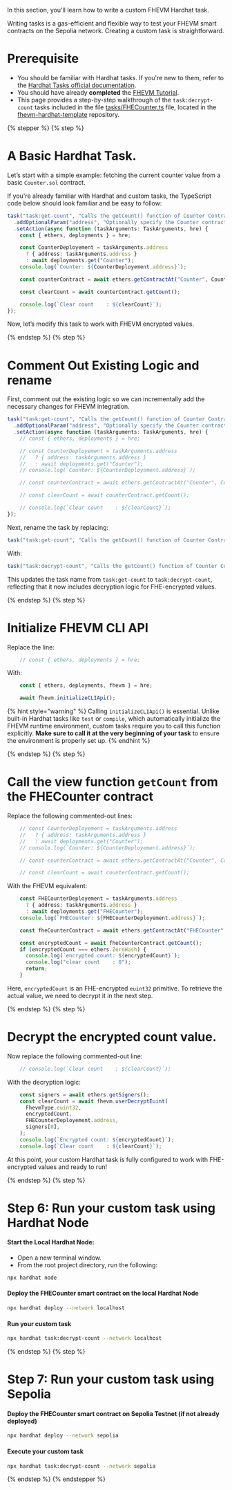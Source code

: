 In this section, you'll learn how to write a custom FHEVM Hardhat task.

Writing tasks is a gas-efficient and flexible way to test your FHEVM smart contracts on the Sepolia network. Creating a custom task is straightforward.

# Prerequisite

- You should be familiar with Hardhat tasks. If you're new to them, refer to the [Hardhat Tasks official documentation](https://hardhat.org/hardhat-runner/docs/guides/tasks#writing-tasks).
- You should have already **completed** the [FHEVM Tutorial](https://docs.zama.ai/protocol/solidity-guides/getting-started/setup).
- This page provides a step-by-step walkthrough of the `task:decrypt-count` tasks included in the file [tasks/FHECounter.ts](https://github.com/zama-ai/fhevm-hardhat-template/blob/main/tasks/FHECounter.ts) file, located in the [fhevm-hardhat-template](https://github.com/zama-ai/fhevm-hardhat-template) repository.

{% stepper %}
{% step %}

# A Basic Hardhat Task.

Let’s start with a simple example: fetching the current counter value from a basic `Counter.sol` contract.

If you're already familiar with Hardhat and custom tasks, the TypeScript code below should look familiar and be easy to follow:

```ts
task("task:get-count", "Calls the getCount() function of Counter Contract")
  .addOptionalParam("address", "Optionally specify the Counter contract address")
  .setAction(async function (taskArguments: TaskArguments, hre) {
    const { ethers, deployments } = hre;

    const CounterDeployement = taskArguments.address
      ? { address: taskArguments.address }
      : await deployments.get("Counter");
    console.log(`Counter: ${CounterDeployement.address}`);

    const counterContract = await ethers.getContractAt("Counter", CounterDeployement.address);

    const clearCount = await counterContract.getCount();

    console.log(`Clear count    : ${clearCount}`);
});
```

Now, let’s modify this task to work with FHEVM encrypted values.

{% endstep %}
{% step %}

# Comment Out Existing Logic and rename

First, comment out the existing logic so we can incrementally add the necessary changes for FHEVM integration.

```ts
task("task:get-count", "Calls the getCount() function of Counter Contract")
  .addOptionalParam("address", "Optionally specify the Counter contract address")
  .setAction(async function (taskArguments: TaskArguments, hre) {
    // const { ethers, deployments } = hre;

    // const CounterDeployement = taskArguments.address
    //   ? { address: taskArguments.address }
    //   : await deployments.get("Counter");
    // console.log(`Counter: ${CounterDeployement.address}`);

    // const counterContract = await ethers.getContractAt("Counter", CounterDeployement.address);

    // const clearCount = await counterContract.getCount();

    // console.log(`Clear count    : ${clearCount}`);
});
```

Next, rename the task by replacing:

```ts
task("task:get-count", "Calls the getCount() function of Counter Contract")
```

With:

```ts
task("task:decrypt-count", "Calls the getCount() function of Counter Contract")
```

This updates the task name from `task:get-count` to `task:decrypt-count`, reflecting that it now includes decryption logic for FHE-encrypted values.

{% endstep %}
{% step %}

# Initialize FHEVM CLI API

Replace the line:

```ts
    // const { ethers, deployments } = hre;
```

With:

```ts
    const { ethers, deployments, fhevm } = hre;

    await fhevm.initializeCLIApi();
```

{% hint style="warning" %}
Calling `initializeCLIApi()` is essential. Unlike built-in Hardhat tasks like `test` or `compile`, which automatically initialize the FHEVM runtime environment, custom tasks require you to call this function explicitly.
**Make sure to call it at the very beginning of your task** to ensure the environment is properly set up.
{% endhint %}

{% endstep %}
{% step %}

# Call the view function `getCount` from the FHECounter contract

Replace the following commented-out lines:

```ts
    // const CounterDeployement = taskArguments.address
    //   ? { address: taskArguments.address }
    //   : await deployments.get("Counter");
    // console.log(`Counter: ${CounterDeployement.address}`);

    // const counterContract = await ethers.getContractAt("Counter", CounterDeployement.address);

    // const clearCount = await counterContract.getCount();
```

With the FHEVM equivalent:

```ts
    const FHECounterDeployement = taskArguments.address
      ? { address: taskArguments.address }
      : await deployments.get("FHECounter");
    console.log(`FHECounter: ${FHECounterDeployement.address}`);

    const fheCounterContract = await ethers.getContractAt("FHECounter", FHECounterDeployement.address);

    const encryptedCount = await fheCounterContract.getCount();
    if (encryptedCount === ethers.ZeroHash) {
      console.log(`encrypted count: ${encryptedCount}`);
      console.log("clear count    : 0");
      return;
    }
```

Here, `encryptedCount` is an FHE-encrypted `euint32` primitive. To retrieve the actual value, we need to decrypt it in the next step.

{% endstep %}
{% step %}

# Decrypt the encrypted count value.

Now replace the following commented-out line:

```ts
    // console.log(`Clear count    : ${clearCount}`);
```

With the decryption logic:

```ts
    const signers = await ethers.getSigners();
    const clearCount = await fhevm.userDecryptEuint(
      FhevmType.euint32,
      encryptedCount,
      FHECounterDeployement.address,
      signers[0],
    );
    console.log(`Encrypted count: ${encryptedCount}`);
    console.log(`Clear count    : ${clearCount}`);
```

At this point, your custom Hardhat task is fully configured to work with FHE-encrypted values and ready to run!

{% endstep %}
{% step %}

# Step 6: Run your custom task using Hardhat Node

#### Start the Local Hardhat Node:

- Open a new terminal window.
- From the root project directory, run the following:

```sh
npx hardhat node
```

#### Deploy the FHECounter smart contract on the local Hardhat Node

```sh
npx hardhat deploy --network localhost
```

#### Run your custom task

```sh
npx hardhat task:decrypt-count --network localhost
```

{% endstep %}
{% step %}

# Step 7: Run your custom task using Sepolia

#### Deploy the FHECounter smart contract on Sepolia Testnet (if not already deployed)

```sh
npx hardhat deploy --network sepolia
```

#### Execute your custom task

```sh
npx hardhat task:decrypt-count --network sepolia
```

{% endstep %}
{% endstepper %}



